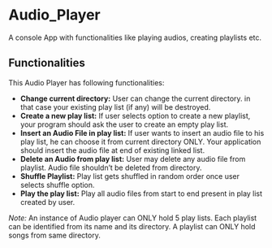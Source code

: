# Audio_Player
A console App with functionalities like playing audios, creating playlists etc.
</br>
<h2>Functionalities</h2>
<p>This Audio Player has following functionalities:</p>
<ul>
  <li><b>Change current directory:</b> User can change the current directory. in that case your existing play list (if any) will be destroyed.</li>
  <li><b>Create a new play list:</b> If user selects option to create a new playlist, your program should ask the user to create an empty play list.</li>
  <li><b>Insert an Audio File in play list:</b> If user wants to insert an audio file to his play list, he can choose it from current directory ONLY. Your application should insert the audio file at end of existing linked list.</li>
  <li><b>Delete an Audio from play list:</b> User may delete any audio file from playlist. Audio file shouldn’t be deleted from directory.</li>
  <li><b>Shuffle Playlist:</b> Play list gets shuffled in random order once user selects shuffle option.</li>
  <li><b>Play the play list:</b> Play all audio files from start to end present in play list created by user.</li>
</ul>
<p><em>Note:</em> An instance of Audio player can ONLY hold 5 play lists. Each playlist can be identified from its name and its directory. A playlist can ONLY hold songs from same directory.</p>
